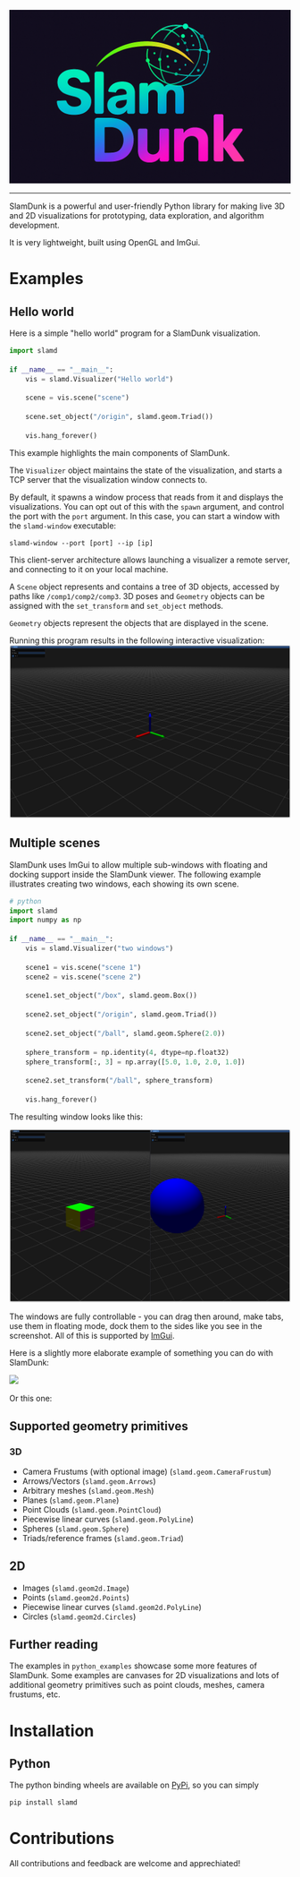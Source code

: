 ![](./images/logo.png)

---

SlamDunk is a powerful and user-friendly Python library for making live 3D and 2D visualizations for prototyping, data exploration, and algorithm development.

It is very lightweight, built using OpenGL and ImGui.

# Examples

## Hello world

Here is a simple "hello world" program for a SlamDunk visualization.

```python
import slamd

if __name__ == "__main__":
    vis = slamd.Visualizer("Hello world")

    scene = vis.scene("scene")

    scene.set_object("/origin", slamd.geom.Triad())

    vis.hang_forever()
```

This example highlights the main components of SlamDunk.

The `Visualizer` object maintains the state of the visualization, and starts a TCP server that the visualization window connects to.

By default, it spawns a window process that reads from it and displays the visualizations. You can opt out of this with the `spawn` argument, and control the port with the `port` argument.
In this case, you can start a window with the `slamd-window` executable:

```
slamd-window --port [port] --ip [ip]
```

This client-server architecture allows launching a visualizer a remote server, and connecting to it on your local machine.

A `Scene` object represents and contains a tree of 3D objects, accessed by paths like `/comp1/comp2/comp3`. 3D poses and `Geometry` objects can be assigned with the `set_transform` and `set_object` methods.

`Geometry` objects represent the objects that are displayed in the scene.

Running this program results in the following interactive visualization:
![](./images/hello_world.png)

## Multiple scenes

SlamDunk uses ImGui to allow multiple sub-windows with floating and docking support inside the SlamDunk viewer. The following example illustrates creating two windows, each showing its own scene.

```python
# python
import slamd
import numpy as np

if __name__ == "__main__":
    vis = slamd.Visualizer("two windows")

    scene1 = vis.scene("scene 1")
    scene2 = vis.scene("scene 2")

    scene1.set_object("/box", slamd.geom.Box())

    scene2.set_object("/origin", slamd.geom.Triad())

    scene2.set_object("/ball", slamd.geom.Sphere(2.0))

    sphere_transform = np.identity(4, dtype=np.float32)
    sphere_transform[:, 3] = np.array([5.0, 1.0, 2.0, 1.0])

    scene2.set_transform("/ball", sphere_transform)

    vis.hang_forever()

```

The resulting window looks like this:

![](./images/two_scenes.png)

The windows are fully controllable - you can drag then around, make tabs, use them in floating mode, dock them to the sides like you see in the screenshot. All of this is supported by [ImGui](https://github.com/ocornut/imgui).

Here is a slightly more elaborate example of something you can do with SlamDunk:

![](./images/moving_mesh.gif)

Or this one:

## Supported geometry primitives

### 3D

- Camera Frustums (with optional image) (`slamd.geom.CameraFrustum`)
- Arrows/Vectors (`slamd.geom.Arrows`)
- Arbitrary meshes (`slamd.geom.Mesh`)
- Planes (`slamd.geom.Plane`)
- Point Clouds (`slamd.geom.PointCloud`)
- Piecewise linear curves (`slamd.geom.PolyLine`)
- Spheres (`slamd.geom.Sphere`)
- Triads/reference frames (`slamd.geom.Triad`)

## 2D

- Images (`slamd.geom2d.Image`)
- Points (`slamd.geom2d.Points`)
- Piecewise linear curves (`slamd.geom2d.PolyLine`)
- Circles (`slamd.geom2d.Circles`)

## Further reading

The examples in `python_examples` showcase some more features of SlamDunk. Some examples are canvases for 2D visualizations and lots of additional geometry primitives such as point clouds, meshes, camera frustums, etc.

# Installation

## Python

The python binding wheels are available on [PyPi](https://pypi.org/project/slamd/), so you can simply

```bash
pip install slamd
```

# Contributions

All contributions and feedback are welcome and apprechiated!
